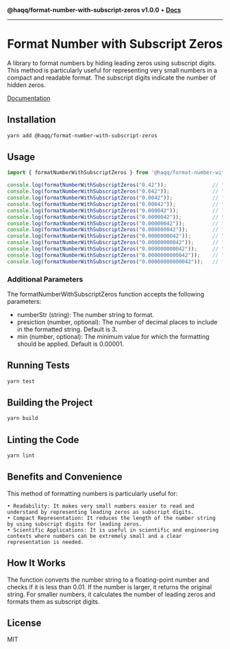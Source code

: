 **@haqq/format-number-with-subscript-zeros v1.0.0** • [**Docs**](globals.md)

***

# Format Number with Subscript Zeros

A library to format numbers by hiding leading zeros using subscript digits. This method is particularly useful for representing very small numbers in a compact and readable format. The subscript digits indicate the number of hidden zeros.

[Documentation](https://github.com/haqq-network/format-number-with-subscript-zeros/blob/master/docs/globals.md)

## Installation

```bash
yarn add @haqq/format-number-with-subscript-zeros
```

## Usage

```ts
import { formatNumberWithSubscriptZeros } from '@haqq/format-number-with-subscript-zeros';

console.log(formatNumberWithSubscriptZeros("0.42"));               // "0.42"
console.log(formatNumberWithSubscriptZeros("0.042"));              // "0.042"
console.log(formatNumberWithSubscriptZeros("0.0042"));             // "0.0042"
console.log(formatNumberWithSubscriptZeros("0.00042"));            // "0.00042"
console.log(formatNumberWithSubscriptZeros("0.000042"));           // "0.000042"
console.log(formatNumberWithSubscriptZeros("0.0000042"));          // "0.0₅42"
console.log(formatNumberWithSubscriptZeros("0.00000042"));         // "0.0₆42"
console.log(formatNumberWithSubscriptZeros("0.000000042"));        // "0.0₇42"
console.log(formatNumberWithSubscriptZeros("0.0000000042"));       // "0.0₈42"
console.log(formatNumberWithSubscriptZeros("0.00000000042"));      // "0.0₉42"
console.log(formatNumberWithSubscriptZeros("0.000000000042"));     // "0.0₁₀42"
console.log(formatNumberWithSubscriptZeros("0.0000000000042"));    // "0.0₁₁42"
console.log(formatNumberWithSubscriptZeros("0.00000000000042"));   // "0.0₁₂42"
```

### Additional Parameters

The formatNumberWithSubscriptZeros function accepts the following parameters:

 - numberStr (string): The number string to format.
 - presiction (number, optional): The number of decimal places to include in the formatted string. Default is 3.
 - min (number, optional): The minimum value for which the formatting should be applied. Default is 0.00001.

## Running Tests

```sh
yarn test
```

## Building the Project

```sh
yarn build
```

## Linting the Code

```sh
yarn lint
```

## Benefits and Convenience

This method of formatting numbers is particularly useful for:

	• Readability: It makes very small numbers easier to read and understand by representing leading zeros as subscript digits.
	• Compact Representation: It reduces the length of the number string by using subscript digits for leading zeros.
	• Scientific Applications: It is useful in scientific and engineering contexts where numbers can be extremely small and a clear representation is needed.

## How It Works

The function converts the number string to a floating-point number and checks if it is less than 0.01. If the number is larger, it returns the original string. For smaller numbers, it calculates the number of leading zeros and formats them as subscript digits.

## License

MIT
